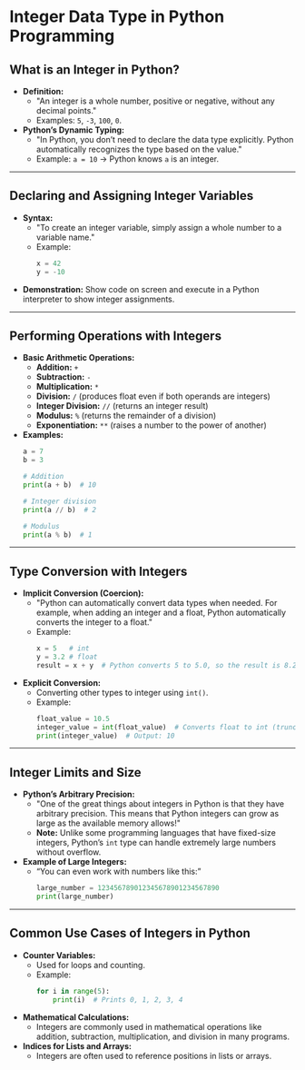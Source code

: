 # Integer Data Type in Python Programming


## What is an Integer in Python? 
   - **Definition:**
     - "An integer is a whole number, positive or negative, without any decimal points."
     - Examples: `5`, `-3`, `100`, `0`.
   - **Python’s Dynamic Typing:**
     - "In Python, you don’t need to declare the data type explicitly. Python automatically recognizes the type based on the value."
     - Example: `a = 10` → Python knows `a` is an integer.

---

## Declaring and Assigning Integer Variables 
   - **Syntax:**
     - "To create an integer variable, simply assign a whole number to a variable name."
     - Example:
       ```python
       x = 42
       y = -10
       ```
   - **Demonstration:** Show code on screen and execute in a Python interpreter to show integer assignments.

---

## Performing Operations with Integers 
   - **Basic Arithmetic Operations:**
     - **Addition:** `+`
     - **Subtraction:** `-`
     - **Multiplication:** `*`
     - **Division:** `/` (produces float even if both operands are integers)
     - **Integer Division:** `//` (returns an integer result)
     - **Modulus:** `%` (returns the remainder of a division)
     - **Exponentiation:** `**` (raises a number to the power of another)
   - **Examples:**
     ```python
     a = 7
     b = 3
     
     # Addition
     print(a + b)  # 10
     
     # Integer division
     print(a // b)  # 2
     
     # Modulus
     print(a % b)  # 1
     ```

---

## Type Conversion with Integers 
   - **Implicit Conversion (Coercion):**
     - "Python can automatically convert data types when needed. For example, when adding an integer and a float, Python automatically converts the integer to a float."
     - Example:
       ```python
       x = 5   # int
       y = 3.2 # float
       result = x + y  # Python converts 5 to 5.0, so the result is 8.2 (float)
       ```
   - **Explicit Conversion:**
     - Converting other types to integer using `int()`.
     - Example:
       ```python
       float_value = 10.5
       integer_value = int(float_value)  # Converts float to int (truncates decimal)
       print(integer_value)  # Output: 10
       ```

---

## Integer Limits and Size 
   - **Python’s Arbitrary Precision:**
     - "One of the great things about integers in Python is that they have arbitrary precision. This means that Python integers can grow as large as the available memory allows!"
     - **Note:** Unlike some programming languages that have fixed-size integers, Python’s `int` type can handle extremely large numbers without overflow.
   - **Example of Large Integers:**
     - “You can even work with numbers like this:”
       ```python
       large_number = 123456789012345678901234567890
       print(large_number)
       ```

---

## Common Use Cases of Integers in Python 
   - **Counter Variables:**
     - Used for loops and counting.
     - Example:
       ```python
       for i in range(5):
           print(i)  # Prints 0, 1, 2, 3, 4
       ```
   - **Mathematical Calculations:**
     - Integers are commonly used in mathematical operations like addition, subtraction, multiplication, and division in many programs.
   - **Indices for Lists and Arrays:**
     - Integers are often used to reference positions in lists or arrays.

